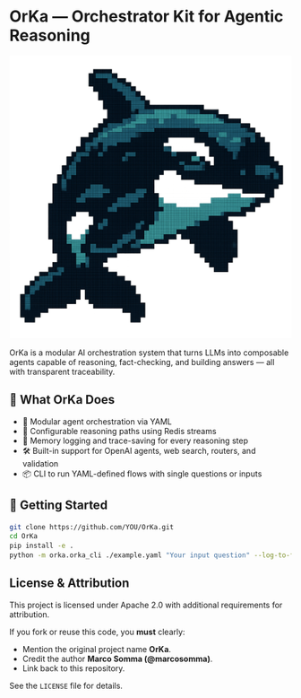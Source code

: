
# OrKa — Orchestrator Kit for Agentic Reasoning

![OrKa Logo](./logo.png)

OrKa is a modular AI orchestration system that turns LLMs into composable agents capable of reasoning, fact-checking, and building answers — all with transparent traceability.

## 🧠 What OrKa Does

- 🧩 Modular agent orchestration via YAML
- 🔀 Configurable reasoning paths using Redis streams
- 🧠 Memory logging and trace-saving for every reasoning step
- 🛠️ Built-in support for OpenAI agents, web search, routers, and validation
- 📦 CLI to run YAML-defined flows with single questions or inputs

## 🚀 Getting Started

```bash
git clone https://github.com/YOU/OrKa.git
cd OrKa
pip install -e .
python -m orka.orka_cli ./example.yaml "Your input question" --log-to-file
```

## License & Attribution

This project is licensed under Apache 2.0 with additional requirements for attribution.

If you fork or reuse this code, you **must** clearly:
- Mention the original project name **OrKa**.
- Credit the author **Marco Somma (@marcosomma)**.
- Link back to this repository.

See the `LICENSE` file for details.
